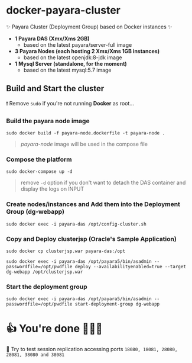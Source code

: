 # docker-payara-cluster
:sparkles: Payara Cluster (Deployment Group) based on Docker instances :sparkles:
- **1 Payara DAS (Xmx/Xms 2GB)**
  - based on the latest payara/server-full image
- **3 Payara Nodes (each hosting 2 Xmx/Xms 1GB instances)**
  - based on the latest openjdk:8-jdk image
- **1 Mysql Server (standalone, for the moment)**
  - based on the latest mysql:5.7 image

## Build and Start the cluster
:exclamation: Remove `sudo` if you're not running **Docker** as root...

### Build the payara node image
`sudo docker build -f payara-node.dockerfile -t payara-node .`
> *payara-node* image will be used in the compose file

### Compose the platform
`sudo docker-compose up -d`
> remove `-d` option if you don't want to detach the DAS container and display the logs on INPUT

### Create nodes/instances and Add them into the Deployment Group (dg-webapp)
`sudo docker exec -i payara-das /opt/config-cluster.sh`

### Copy and Deploy clusterjsp (Oracle's Sample Application)
`sudo docker cp clusterjsp.war payara-das:/opt`

`sudo docker exec -i payara-das /opt/payara5/bin/asadmin --passwordfile=/opt/pwdfile deploy --availabilityenabled=true --target dg-webapp /opt/clusterjsp.war`

### Start the deployment group
`sudo docker exec -i payara-das /opt/payara5/bin/asadmin --passwordfile=/opt/pwdfile start-deployment-group dg-webapp`

# :+1: You're done  :clap::clap::clap:

:see_no_evil: Try to test session replication accessing ports `18080, 18081, 28080, 28081, 38080 and 38081`
